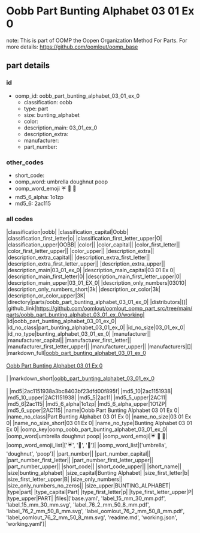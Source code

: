# Oobb Part Bunting Alphabet 03 01 Ex 0  

note: This is part of OOMP the Oopen Organization Method For Parts. For more details: https://github.com/oomlout/oomp_base

##  part details





### id
* oomp_id: oobb_part_bunting_alphabet_03_01_ex_0
  * classification: oobb
  * type: part
  * size: bunting_alphabet
  * color: 
  * description_main: 03_01_ex_0
  * description_extra: 
  * manufacturer: 
  * part_number: 

### other_codes
* short_code: 
* oomp_word: umbrella doughnut poop
* oomp_word_emoji :umbrella: :doughnut: :poop:
* md5_6_alpha: 1o1zp
* md5_6: 2ac115

### all codes 
|classification|oobb|
|classification_capital|Oobb|
|classification_first_letter|o|
|classification_first_letter_upper|O|
|classification_upper|OOBB|
|color||
|color_capital||
|color_first_letter||
|color_first_letter_upper||
|color_upper||
|description_extra||
|description_extra_capital||
|description_extra_first_letter||
|description_extra_first_letter_upper||
|description_extra_upper||
|description_main|03_01_ex_0|
|description_main_capital|03 01 Ex 0|
|description_main_first_letter|0|
|description_main_first_letter_upper|0|
|description_main_upper|03_01_EX_0|
|description_only_numbers|03010|
|description_only_numbers_short|3k|
|description_or_color|3k|
|description_or_color_upper|3K|
|directory|parts/oobb_part_bunting_alphabet_03_01_ex_0|
|distributors|[]|
|github_link|https://github.com/oomlout/oomlout_oomp_part_src/tree/main/parts/oobb_part_bunting_alphabet_03_01_ex_0/working|
|id|oobb_part_bunting_alphabet_03_01_ex_0|
|id_no_class|part_bunting_alphabet_03_01_ex_0|
|id_no_size|03_01_ex_0|
|id_no_type|bunting_alphabet_03_01_ex_0|
|manufacturer||
|manufacturer_capital||
|manufacturer_first_letter||
|manufacturer_first_letter_upper||
|manufacturer_upper||
|manufacturers|[]|
|markdown_full|[oobb_part_bunting_alphabet_03_01_ex_0](https://github.com/oomlout/oomlout_oomp_part_src/tree/main/parts/oobb_part_bunting_alphabet_03_01_ex_0/working)<br>[](https://github.com/oomlout/oomlout_oomp_part_src/tree/main/parts/oobb_part_bunting_alphabet_03_01_ex_0/working)<br>[Oobb Part Bunting Alphabet 03 01 Ex 0](https://github.com/oomlout/oomlout_oomp_part_src/tree/main/parts/oobb_part_bunting_alphabet_03_01_ex_0/working)<br><br>|
|markdown_short|[oobb_part_bunting_alphabet_03_01_ex_0](https://github.com/oomlout/oomlout_oomp_part_src/tree/main/parts/oobb_part_bunting_alphabet_03_01_ex_0/working)<br><br>|
|md5|2ac1151938a3bc8403bf23dfd00f895f|
|md5_10|2ac1151938|
|md5_10_upper|2AC1151938|
|md5_5|2ac11|
|md5_5_upper|2AC11|
|md5_6|2ac115|
|md5_6_alpha|1o1zp|
|md5_6_alpha_upper|1O1ZP|
|md5_6_upper|2AC115|
|name|Oobb Part Bunting Alphabet 03 01 Ex 0|
|name_no_class|Part Bunting Alphabet 03 01 Ex 0|
|name_no_size|03 01 Ex 0|
|name_no_size_short|03 01 Ex 0|
|name_no_type|Bunting Alphabet 03 01 Ex 0|
|oomp_key|oomp_oobb_part_bunting_alphabet_03_01_ex_0|
|oomp_word|umbrella doughnut poop|
|oomp_word_emoji|:umbrella: :doughnut: :poop:|
|oomp_word_emoji_list|[':umbrella:', ':doughnut:', ':poop:']|
|oomp_word_list|['umbrella', 'doughnut', 'poop']|
|part_number||
|part_number_capital||
|part_number_first_letter||
|part_number_first_letter_upper||
|part_number_upper||
|short_code||
|short_code_upper||
|short_name||
|size|bunting_alphabet|
|size_capital|Bunting Alphabet|
|size_first_letter|b|
|size_first_letter_upper|B|
|size_only_numbers||
|size_only_numbers_no_zeros||
|size_upper|BUNTING_ALPHABET|
|type|part|
|type_capital|Part|
|type_first_letter|p|
|type_first_letter_upper|P|
|type_upper|PART|
|files|['base.yaml', 'label_15_mm_30_mm.pdf', 'label_15_mm_30_mm.svg', 'label_76_2_mm_50_8_mm.pdf', 'label_76_2_mm_50_8_mm.svg', 'label_oomlout_76_2_mm_50_8_mm.pdf', 'label_oomlout_76_2_mm_50_8_mm.svg', 'readme.md', 'working.json', 'working.yaml']|
